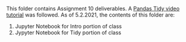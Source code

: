 This folder contains Assignment 10 deliverables. A [Pandas Tidy video tutorial](https://www.youtube.com/watch?v=iYie42M1ZyU) was followed.
As of 5.2.2021, the contents of this folder are:
1. Jupyter Notebook for Intro portion of class
2. Jypyter Notebook for Tidy portion of class
